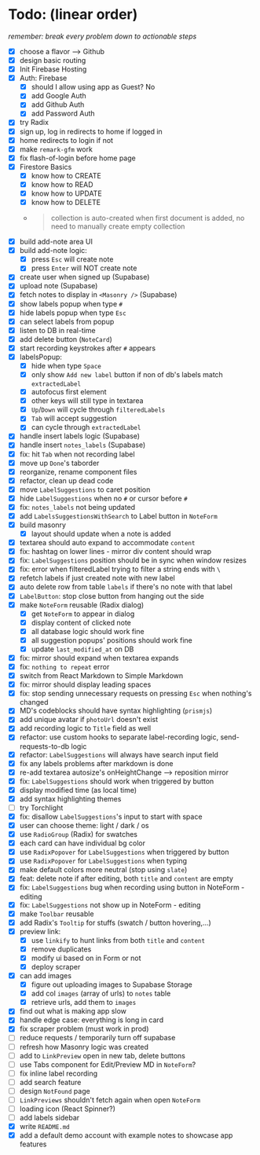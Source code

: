# Todo: (linear order)

_remember: break every problem down to actionable steps_

- [x] choose a flavor --> Github
- [x] design basic routing
- [x] Init Firebase Hosting
- [x] Auth: Firebase
  - [x] should I allow using app as Guest? No
  - [x] add Google Auth
  - [x] add Github Auth
  - [x] add Password Auth
- [x] try Radix
- [x] sign up, log in redirects to home if logged in
- [x] home redirects to login if not
- [x] make `remark-gfm` work
- [x] fix flash-of-login before home page
- [x] Firestore Basics
  - [x] know how to CREATE
  - [x] know how to READ
  - [x] know how to UPDATE
  - [x] know how to DELETE
  - > collection is auto-created when first document is added, no need to manually create empty collection
- [x] build add-note area UI
- [x] build add-note logic:
  - [x] press `Esc` will create note
  - [x] press `Enter` will NOT create note
- [x] create user when signed up (Supabase)
- [x] upload note (Supabase)
- [x] fetch notes to display in `<Masonry />` (Supabase)
- [x] show labels popup when type `#`
- [x] hide labels popup when type `Esc`
- [x] can select labels from popup
- [x] listen to DB in real-time
- [x] add delete button (`NoteCard`)
- [x] start recording keystrokes after `#` appears
- [x] labelsPopup:
  - [x] hide when type `Space`
  - [x] only show `Add new label` button if non of db's labels match `extractedLabel`
  - [x] autofocus first element
  - [x] other keys will still type in textarea
  - [x] `Up`/`Down` will cycle through `filteredLabels`
  - [x] `Tab` will accept suggestion
  - [x] can cycle through `extractedLabel`
- [x] handle insert labels logic (Supabase)
- [x] handle insert `notes_labels` (Supabase)
- [x] fix: hit `Tab` when not recording label
- [x] move up `Done`'s taborder
- [x] reorganize, rename component files
- [x] refactor, clean up dead code
- [x] move `LabelSuggestions` to caret position
- [x] hide `LabelSuggestions` when no `#` or cursor before `#`
- [x] fix: `notes_labels` not being updated
- [x] add `LabelsSuggestionsWithSearch` to Label button in `NoteForm`
- [x] build masonry
  - [x] layout should update when a note is added
- [x] textarea should auto expand to accommodate `content`
- [x] fix: hashtag on lower lines - mirror div content should wrap
- [x] fix: `LabelSuggestions` position should be in sync when window resizes
- [x] fix: error when filteredLabel trying to filter a string ends with `\`
- [x] refetch labels if just created note with new label
- [x] auto delete row from table `labels` if there's no note with that label
- [x] `LabelButton`: stop close button from hanging out the side
- [x] make `NoteForm` reusable (Radix dialog)
  - [x] get `NoteForm` to appear in dialog
  - [x] display content of clicked note
  - [x] all database logic should work fine
  - [x] all suggestion popups' positions should work fine
  - [x] update `last_modified_at` on DB
- [x] fix: mirror should expand when textarea expands
- [x] fix: `nothing to repeat` error
- [x] switch from React Markdown to Simple Markdown
- [x] fix: mirror should display leading spaces
- [x] fix: stop sending unnecessary requests on pressing `Esc` when nothing's changed
- [x] MD's codeblocks should have syntax highlighting (`prismjs`)
- [x] add unique avatar if `photoUrl` doesn't exist
- [x] add recording logic to `Title` field as well
- [x] refactor: use custom hooks to separate label-recording logic, send-requests-to-db logic
- [x] refactor: `LabelSuggestions` will always have search input field
- [x] fix any labels problems after markdown is done
- [x] re-add textarea autosize's onHeightChange --> reposition mirror
- [x] fix: `LabelSuggestions` should work when triggered by button
- [x] display modified time (as local time)
- [x] add syntax highlighting themes
- [ ] try Torchlight
- [x] fix: disallow `LabelSuggestions`'s input to start with space
- [x] user can choose theme: light / dark / os
- [x] use `RadioGroup` (Radix) for swatches
- [x] each card can have individual bg color
- [x] use `RadixPopover` for `LabelSuggestions` when triggered by button
- [x] use `RadixPopover` for `LabelSuggestions` when typing
- [x] make default colors more neutral (stop using `slate`)
- [x] feat: delete note if after editing, both `title` and `content` are empty
- [x] fix: `LabelSuggestions` bug when recording using button in NoteForm - editing
- [x] fix: `LabelSuggestions` not show up in NoteForm - editing
- [x] make `Toolbar` reusable
- [x] add Radix's `Tooltip` for stuffs (swatch / button hovering,...)
- [x] preview link:
  - [x] use `linkify` to hunt links from both `title` and `content`
  - [x] remove duplicates
  - [x] modify ui based on in Form or not
  - [x] deploy scraper
- [x] can add images
  - [x] figure out uploading images to Supabase Storage
  - [x] add col `images` (array of urls) to `notes` table
  - [x] retrieve urls, add them to `images`
- [x] find out what is making app slow
- [x] handle edge case: everything is long in card
- [x] fix scraper problem (must work in prod)
- [ ] reduce requests / temporarily turn off supabase
- [ ] refresh how Masonry logic was created
- [ ] add to `LinkPreview` open in new tab, delete buttons
- [ ] use Tabs component for Edit/Preview MD in `NoteForm`?
- [ ] fix inline label recording
- [ ] add search feature
- [ ] design `NotFound` page
- [ ] `LinkPreviews` shouldn't fetch again when open `NoteForm`
- [ ] loading icon (React Spinner?)
- [ ] add labels sidebar
- [x] write `README.md`
- [x] add a default demo account with example notes to showcase app features 